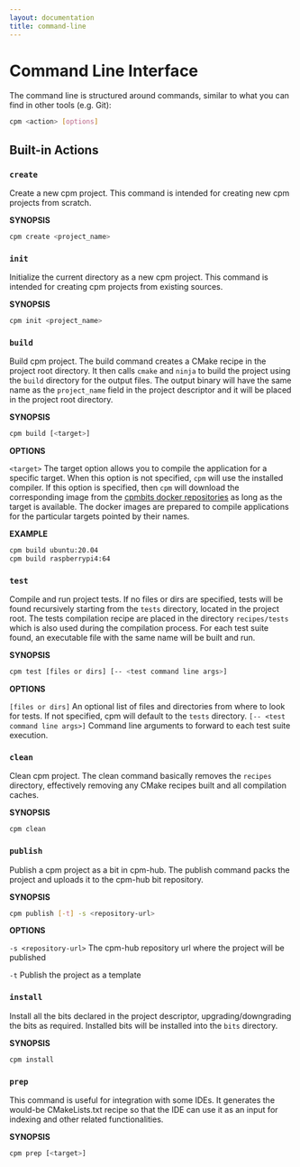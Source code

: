 ```yaml
---
layout: documentation
title: command-line
---
```


# Command Line Interface

The command line is structured around commands, similar to what you can find in other tools (e.g. Git):

```bash
cpm <action> [options]
```

## Built-in Actions

### `create`
Create a new cpm project. This command is intended for creating new cpm projects from scratch.

**SYNOPSIS**
```bash
cpm create <project_name>
```

<div class="divider" data-content=""></div>

### `init`
Initialize the current directory as a new cpm project. This command is intended for creating cpm projects from existing sources.

**SYNOPSIS**
```bash
cpm init <project_name>
```

<div class="divider" data-content=""></div>

### `build`
Build cpm project. The build command creates a CMake recipe in the project root directory. It then calls `cmake` and `ninja` to build the project using the `build` directory for the output files. The output binary will have the same name as the `project_name` field in the project descriptor and it will be placed in the project root directory.

**SYNOPSIS**
```bash
cpm build [<target>]
```

**OPTIONS**

  `<target>` The target option allows you to compile the application for a specific target. When this option is not specified, `cpm` will use the installed compiler. If this option is specified, then `cpm` will download the corresponding image from the [cpmbits docker repositories](https://hub.docker.com/orgs/cpmbits/repositories) as long as the target is available. The docker images are prepared to compile applications for the particular targets pointed by their names. 

**EXAMPLE**

```bash
cpm build ubuntu:20.04
cpm build raspberrypi4:64
```

<div class="divider" data-content=""></div>

### `test`
Compile and run project tests. If no files or dirs are specified, tests will be found recursively starting from the `tests` directory, located in the project root. The tests compilation recipe are placed in the directory `recipes/tests` which is also used during the compilation process. For each test suite found, an executable file with the same name will be built and run.

**SYNOPSIS**
```bash
cpm test [files or dirs] [-- <test command line args>]
```
  
**OPTIONS**

  `[files or dirs]` An optional list of files and directories from where to look for tests. If not specified, cpm will default to the `tests` directory.
  `[-- <test command line args>]` Command line arguments to forward to each test suite execution.

<div class="divider" data-content=""></div>

### `clean`
Clean cpm project. The clean command basically removes the `recipes` directory, effectively removing any CMake recipes built and all compilation caches.

**SYNOPSIS**
```bash
cpm clean
```

<div class="divider" data-content=""></div>

### `publish`
Publish a cpm project as a bit in cpm-hub. The publish command packs the project and uploads it to the cpm-hub bit repository.

**SYNOPSIS**
```bash
cpm publish [-t] -s <repository-url>
```

**OPTIONS**

  `-s <repository-url>` The cpm-hub repository url where the project will be published

  `-t` Publish the project as a template

<div class="divider" data-content=""></div>

### `install`
Install all the bits declared in the project descriptor, upgrading/downgrading the bits as required. Installed bits will be installed into the `bits` directory.

**SYNOPSIS**
```bash
cpm install
```

<div class="divider" data-content=""></div>

### `prep`

This command is useful for integration with some IDEs. It generates the would-be CMakeLists.txt recipe so that the IDE can use it as an input for indexing and other related functionalities.

**SYNOPSIS**
```bash
cpm prep [<target>]
```
